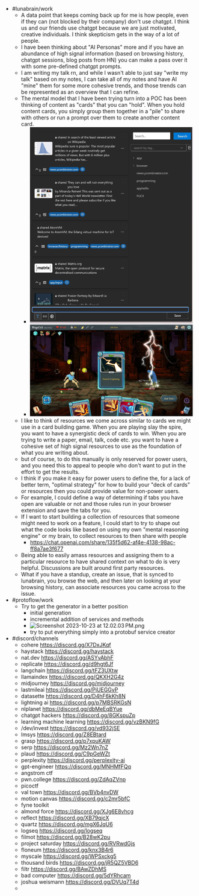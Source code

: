 - #lunabrain/work
	- A data point that keeps coming back up for me is how people, even if they can (not blocked by their company) don't use chatgpt. I think us and our friends use chatgpt because we are just motivated, creative individuals. I think skepticism gets in the way of a lot of people.
	- I have been thinking about "AI Personas" more and if you have an abundance of high signal information (based on browsing history, chatgpt sessions, blog posts from HN) you can make a pass over it with some pre-defined chatgpt prompts.
	- I am writing my talk rn, and while I wasn't able to just say "write my talk" based on my notes, I can take all of my notes and have AI "mine" them for some more cohesive trends, and those trends can be represented as an overview that I can refine.
	- The mental model that I have been trying turn into a POC has been thinking of content as "cards" that you can "hold". When you hold content cards, you simply group them together in a "pile" to share with others or run a prompt over them to create another content card.
		- ![signal-2023-10-23-141839_002.png](../assets/signal-2023-10-23-141839_002_1698096395469_0.png)
		- ![Slay the Spire Review Xbox One.jpeg](../assets/Slay_the_Spire_Review_Xbox_One_1698096400090_0.jpeg)
	- I like to think of resources we come across similar to cards we might use in a card building game. When you are playing slay the spire, you want to have a synergistic deck of cards to win. When you are trying to write a paper, email, talk, code etc. you want to have a cohesive set of high signal resources to use as the foundation of what you are writing about.
	- but of course, to do this manually is only reserved for power users, and you need this to appeal to people who don't want to put in the effort to get the results.
	- I think if you make it easy for power users to define the, for a lack of better term, "optimal strategy" for how to build your "deck of cards" or resources then you could provide value for non-power users.
	- For example, I could define a way of determining if tabs you have open are valuable or not and those rules run in your browser extension and save the tabs for you.
	- If I want to start building a collection of resources that someone might need to work on a feature, I could start to try to shape out what the code looks like based on using my own "mental reasoning engine" or my brain, to collect resources to then share with people
		- https://chat.openai.com/share/135f5d62-af4e-4138-98ac-ff8a7ae3f677
	- Being able to easily amass resources and assigning them to a particular resource to have shared context on what to do is very helpful. Discussions are built around first party resources.
	- What if you have a standup, create an issue, that is synced to lunabrain, you browse the web, and then later on looking at your browsing history, can associate resources you came across to the issue.
- #protoflow/work
	- Try to get the generator in a better position
		- initial generation
		- incremental addition of services and methods
		- ![Screenshot 2023-10-23 at 12.02.03 PM.png](../assets/Screenshot_2023-10-23_at_12.02.03 PM_1698087726843_0.png)
		- try to put everything simply into a protobuf service creator
- #discord/channels
	- cohere https://discord.gg/X7DxJKqf
	- haystack https://discord.gg/haystack
	- nat.dev https://discord.gg/ASYvAbhF
	- replicate https://discord.gg/d9hgt6Jf
	- langchain https://discord.gg/tFZ3UXtw
	- llamaindex https://discord.gg/QKXH2G4z
	- midjourney https://discord.gg/midjourney
	- lastmileai https://discord.gg/PjUEGGvP
	- datasette https://discord.gg/D4hF6kKh8N
	- lightning ai https://discord.gg/p7MBSRKGsN
	- nlplanet https://discord.gg/dbMeEqBYue
	- chatgpt hackers https://discord.gg/8GKspuZp
	- learning machine learning https://discord.gg/vzBKN9fG
	- /dev/invest https://discord.gg/vd932jSE
	- lmsys https://discord.gg/Z8EBtard
	- grasp https://discord.gg/p7xpuKAW
	- serp https://discord.gg/Mz2Wn7nZ
	- plaud https://discord.gg/C9pGeWZt
	- perplexity https://discord.gg/perplexity-ai
	- gpt-engineer https://discord.gg/MNHMfFQq
	- angstrom ctf
	- pwn.college https://discord.gg/ZdAqZVnp
	- picoctf
	- val town https://discord.gg/BVb4nvDW
	- motion canvas https://discord.gg/c2mr5bfC
	- fyne toolkit
	- almond force https://discord.gg/XJg6E8vhcg
	- reflect https://discord.gg/XB79qjcX
	- quartz https://discord.gg/mgX6JqU6
	- logseq https://discord.gg/logseq
	- filmot https://discord.gg/B28wK2pu
	- project saturday https://discord.gg/RVRwdGjs
	- floneum https://discord.gg/knx3B4r6
	- myscale https://discord.gg/WPSxckg5
	- thousand birds https://discord.gg/jR5QZ5VBD6
	- filtr https://discord.gg/BAwZDhMS
	- bad computer https://discord.gg/5dYRhcam
	- joshua weismann https://discord.gg/DVUq7T4d
	-